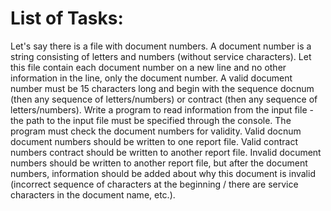 # List of Tasks:
Let's say there is a file with document numbers.
A document number is a string consisting of letters and numbers (without service characters).
Let this file contain each document number on a new line and no other information in the line, only the document number.
A valid document number must be 15 characters long and begin with the sequence docnum (then any sequence of letters/numbers) or contract (then any sequence of letters/numbers).
Write a program to read information from the input file - the path to the input file must be specified through the console.
The program must check the document numbers for validity.
Valid docnum document numbers should be written to one report file.
Valid contract numbers contract should be written to another report file.
Invalid document numbers should be written to another report file, but after the document numbers, information should be added about why this document is invalid (incorrect sequence of characters at the beginning / there are service characters in the document name, etc.).
